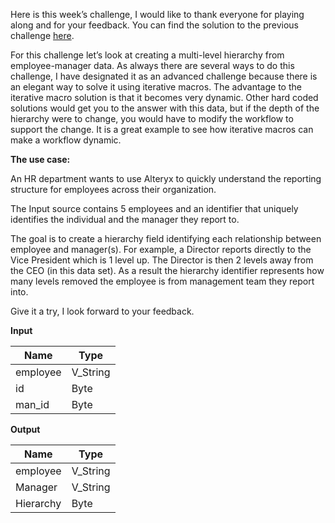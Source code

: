 ﻿
Here is this week’s  challenge, I would like to thank everyone for playing along and for your feedback. You can find the solution to the previous  challenge [here](https://community.alteryx.com/t5/Weekly-Challenge/Alteryx-Weekly-Exercise-11-Identify-Logical-Groups-from-Text/m-p/36739#M35).

For this  challenge let’s look at creating a multi-level hierarchy from employee-manager data. As always there are several ways to do this  challenge, I have designated it as an advanced  challenge because there is an elegant way to solve it using iterative macros. The advantage to the iterative macro solution is that it becomes very dynamic. Other hard coded solutions would get you to the answer with this data, but if the depth of the hierarchy were to change, you would have to modify the workflow to support the change. It is a great example to see how iterative macros can make a workflow dynamic.

**The use case:**

An HR department wants to use Alteryx to quickly understand the reporting structure for employees across their organization.

The Input source contains 5 employees and an identifier that uniquely identifies the individual and the manager they report to.

The goal is to create a hierarchy field identifying each relationship between employee and manager(s). For example, a Director reports directly to the Vice President which is 1 level up. The Director is then 2 levels away from the CEO (in this data set). As a result the hierarchy identifier represents how many levels removed the employee is from management team they report into.

Give it a try, I look forward to your feedback.

**Input**


|   Name   |   Type   |
|----------|----------|
| employee | V_String |
| id       | Byte     |
| man_id   | Byte     |



**Output**


|   Name    |   Type   |
|-----------|----------|
| employee  | V_String |
| Manager   | V_String |
| Hierarchy | Byte     |



